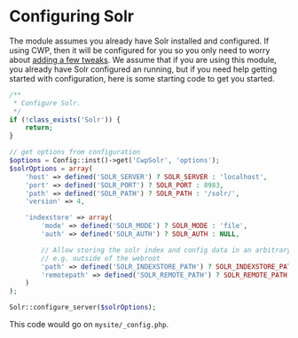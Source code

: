 # Configuring Solr
The module assumes you already have Solr installed and configured. If using CWP, then it will be configured for you
so you only need to worry about [adding a few tweaks](cwp.md).
We assume that if you are using this module, you already have Solr configured an running,
but if you need help getting started with configuration, here is some starting code to get you started.

```php
/**
 * Configure Solr.
 */
if (!class_exists('Solr')) {
    return;
}

// get options from configuration
$options = Config::inst()->get('CwpSolr', 'options');
$solrOptions = array(
    'host' => defined('SOLR_SERVER') ? SOLR_SERVER : 'localhost',
    'port' => defined('SOLR_PORT') ? SOLR_PORT : 8983,
    'path' => defined('SOLR_PATH') ? SOLR_PATH : '/solr/',
    'version' => 4,

    'indexstore' => array(
        'mode' => defined('SOLR_MODE') ? SOLR_MODE : 'file',
        'auth' => defined('SOLR_AUTH') ? SOLR_AUTH : NULL,

        // Allow storing the solr index and config data in an arbitrary location,
        // e.g. outside of the webroot
        'path' => defined('SOLR_INDEXSTORE_PATH') ? SOLR_INDEXSTORE_PATH : BASE_PATH . '/.solr',
        'remotepath' => defined('SOLR_REMOTE_PATH') ? SOLR_REMOTE_PATH : null
    )
);

Solr::configure_server($solrOptions);
```

This code would go on `mysite/_config.php`.

